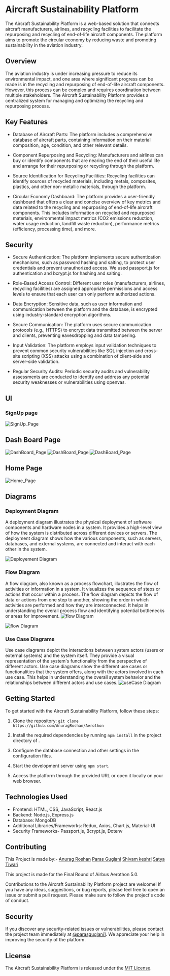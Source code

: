 # Aircraft Sustainability Platform

The Aircraft Sustainability Platform is a web-based solution that connects aircraft manufacturers, airlines, and recycling facilities to facilitate the repurposing and recycling of end-of-life aircraft components. The platform aims to promote the circular economy by reducing waste and promoting sustainability in the aviation industry.

## Overview

The aviation industry is under increasing pressure to reduce its environmental impact, and one area where significant progress can be made is in the recycling and repurposing of end-of-life aircraft components. However, this process can be complex and requires coordination between multiple stakeholders. The Aircraft Sustainability Platform provides a centralized system for managing and optimizing the recycling and repurposing process.

## Key Features

- Database of Aircraft Parts: The platform includes a comprehensive database of aircraft parts, containing information on their material composition, age, condition, and other relevant details.

- Component Repurposing and Recycling: Manufacturers and airlines can buy or identify components that are nearing the end of their useful life and arrange for their repurposing or recycling through the platform.

- Source Identification for Recycling Facilities: Recycling facilities can identify sources of recycled materials, including metals, composites, plastics, and other non-metallic materials, through the platform.

- Circular Economy Dashboard: The platform provides a user-friendly dashboard that offers a clear and concise overview of key metrics and data related to the recycling and repurposing of end-of-life aircraft components. This includes information on recycled and repurposed materials, environmental impact metrics (CO2 emissions reduction, water usage reduction, landfill waste reduction), performance metrics (efficiency, processing time), and more.

## Security

- Secure Authentication: The platform implements secure authentication mechanisms, such as password hashing and salting, to protect user credentials and prevent unauthorized access. We used passport.js for authentication and bcrypt.js for hashing and salting.

- Role-Based Access Control: Different user roles (manufacturers, airlines, recycling facilities) are assigned appropriate permissions and access levels to ensure that each user can only perform authorized actions.

- Data Encryption: Sensitive data, such as user information and communication between the platform and the database, is encrypted using industry-standard encryption algorithms.

- Secure Communication: The platform uses secure communication protocols (e.g., HTTPS) to encrypt data transmitted between the server and clients, preventing eavesdropping and data tampering.

- Input Validation: The platform employs input validation techniques to prevent common security vulnerabilities like SQL injection and cross-site scripting (XSS) attacks using a combination of client-side and server-side validation.

- Regular Security Audits: Periodic security audits and vulnerability assessments are conducted to identify and address any potential security weaknesses or vulnerabilities using openvas.
## UI

### SignUp page
![SignUp_Page](client/public/Diagrams/SignUp.jpg)

## Dash Board Page
![DashBoard_Page](client/public/Diagrams/Dash1.jpg)
![DashBoard_Page](client/public/Diagrams/dash2.jpg)
![DashBoard_Page](client/public/Diagrams/dash3.jpg)

## Home Page
![Home_Page](client/public/Diagrams/homepage.jpg)

## Diagrams

### Deployment Diagram
A deployment diagram illustrates the physical deployment of software components and hardware nodes in a system. It provides a high-level view of how the system is distributed across different devices or servers. The deployment diagram shows how the various components, such as servers, databases, and external systems, are connected and interact with each other in the system.

![Deployement Diagram](client/public/Diagrams/dep.png)

### Flow Diagram
A flow diagram, also known as a process flowchart, illustrates the flow of activities or information in a system. It visualizes the sequence of steps or actions that occur within a process. The flow diagram depicts the flow of data or actions from one step to another, showing the order in which activities are performed and how they are interconnected. It helps in understanding the overall process flow and identifying potential bottlenecks or areas for improvement.
![flow Diagram](client/public/Diagrams/flow1.jpeg)


![flow Diagram](client/public/Diagrams/flow2.jpeg)


### Use Case Diagrams
Use case diagrams depict the interactions between system actors (users or external systems) and the system itself. They provide a visual representation of the system's functionality from the perspective of different actors. Use case diagrams show the different use cases or functionalities that the system offers, along with the actors involved in each use case. This helps in understanding the overall system behavior and the relationships between different actors and use cases.
![useCase Diagram](client/public/Diagrams/useCase.jpeg)




## Getting Started

To get started with the Aircraft Sustainability Platform, follow these steps:

1. Clone the repository: `git clone https://github.com/AnuragRoshan/Aerothon`

2. Install the required dependencies by running `npm install` in the project directory of .

3. Configure the database connection and other settings in the configuration files.

4. Start the development server using `npm start`.

5. Access the platform through the provided URL or open it locally on your web browser.

## Technologies Used

- Frontend: HTML, CSS, JavaScript, React.js
- Backend: Node.js, Express.js
- Database: MongoDB
- Additional Libraries/Frameworks: Redux, Axios, Chart.js, Material-UI
- Security Frameworks- Passport.js, Bcrypt.js, Dotenv

## Contributing

This Project is made by:-
[Anurag Roshan](https://github.com/anuragroshan)
[Paras Guglani](https://github.com/parasguglani1)
[Shivam keshri](https://github.com/Shivam-1400)
[Satya Tiwari](https://github.com/iamsatyatiwari)

This project is made for the Final Round of Airbus Aerothon 5.0.

Contributions to the Aircraft Sustainability Platform project are welcome! If you have any ideas, suggestions, or bug reports, please feel free to open an issue or submit a pull request. Please make sure to follow the project's code of conduct.

## Security

If you discover any security-related issues or vulnerabilities, please contact the project team immediately at [@parasguglani1](<[github.com](https://github.com/parasguglani1)>). We appreciate your help in improving the security of the platform.

## License

The Aircraft Sustainability Platform is released under the [MIT License](LICENSE).
